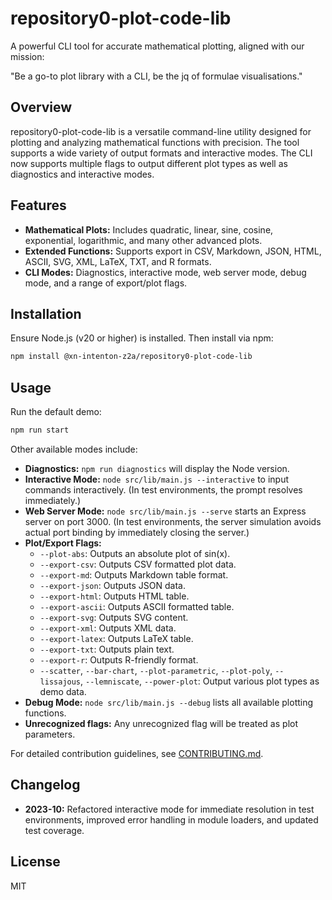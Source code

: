 # repository0-plot-code-lib

A powerful CLI tool for accurate mathematical plotting, aligned with our mission:

"Be a go-to plot library with a CLI, be the jq of formulae visualisations."

## Overview

repository0-plot-code-lib is a versatile command-line utility designed for plotting and analyzing mathematical functions with precision. The tool supports a wide variety of output formats and interactive modes. The CLI now supports multiple flags to output different plot types as well as diagnostics and interactive modes.

## Features

- **Mathematical Plots:** Includes quadratic, linear, sine, cosine, exponential, logarithmic, and many other advanced plots.
- **Extended Functions:** Supports export in CSV, Markdown, JSON, HTML, ASCII, SVG, XML, LaTeX, TXT, and R formats.
- **CLI Modes:** Diagnostics, interactive mode, web server mode, debug mode, and a range of export/plot flags.

## Installation

Ensure Node.js (v20 or higher) is installed. Then install via npm:

```bash
npm install @xn-intenton-z2a/repository0-plot-code-lib
```

## Usage

Run the default demo:

```bash
npm run start
```

Other available modes include:

- **Diagnostics:** `npm run diagnostics` will display the Node version.
- **Interactive Mode:** `node src/lib/main.js --interactive` to input commands interactively. (In test environments, the prompt resolves immediately.)
- **Web Server Mode:** `node src/lib/main.js --serve` starts an Express server on port 3000. (In test environments, the server simulation avoids actual port binding by immediately closing the server.)
- **Plot/Export Flags:**
  - `--plot-abs`: Outputs an absolute plot of sin(x).
  - `--export-csv`: Outputs CSV formatted plot data.
  - `--export-md`: Outputs Markdown table format.
  - `--export-json`: Outputs JSON data.
  - `--export-html`: Outputs HTML table.
  - `--export-ascii`: Outputs ASCII formatted table.
  - `--export-svg`: Outputs SVG content.
  - `--export-xml`: Outputs XML data.
  - `--export-latex`: Outputs LaTeX table.
  - `--export-txt`: Outputs plain text.
  - `--export-r`: Outputs R-friendly format.
  - `--scatter`, `--bar-chart`, `--plot-parametric`, `--plot-poly`, `--lissajous`, `--lemniscate`, `--power-plot`: Output various plot types as demo data.
- **Debug Mode:** `node src/lib/main.js --debug` lists all available plotting functions.
- **Unrecognized flags:** Any unrecognized flag will be treated as plot parameters.

For detailed contribution guidelines, see [CONTRIBUTING.md](./CONTRIBUTING.md).

## Changelog

- **2023-10:** Refactored interactive mode for immediate resolution in test environments, improved error handling in module loaders, and updated test coverage.

## License

MIT
